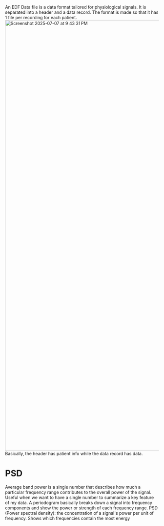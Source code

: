 An EDF Data file is a data format tailored for physiological signals. It is separated into a header and a data record.
The format is made so that it has 1 file per recording for each patient.
<img width="1405" alt="Screenshot 2025-07-07 at 9 43 31 PM" src="https://github.com/user-attachments/assets/5241d0f1-f21a-4c08-a839-de14e0d16f7e" />
Basically, the header has patient info while the data record has data.
# PSD
Average band power is a single number that describes how much a particular frequency range contributes to the overall power of the signal. Useful when we want to have a single number to summarize a key feature of my data.
A periodogram basically breaks down a signal into frequency components and show the power or strength of each frequency range.
PSD (Power spectral density): the concentration of a signal's power per unit of frequency. Shows which frequencies contain the most energy
